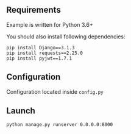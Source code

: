 ## Requirements

Example is written for Python 3.6+

You should also install following dependencies:
```
pip install Django==3.1.3
pip install requests==2.25.0
pip install pyjwt==1.7.1
```

## Configuration

Configuration located inside `config.py`

## Launch

`python manage.py runserver 0.0.0.0:8000`